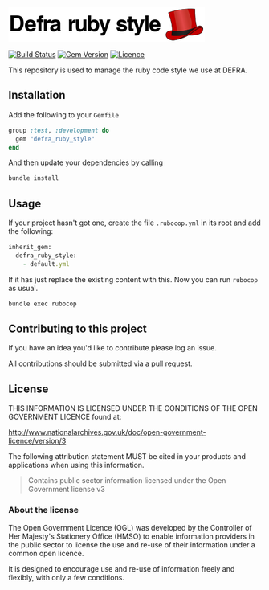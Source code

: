 <img src="/defra-ruby-style.png" alt="Defra ruby style logo" />

[![Build Status](https://travis-ci.com/DEFRA/defra-ruby-style.svg?branch=master)](https://travis-ci.com/DEFRA/defra-ruby-style)
[![Gem Version](https://badge.fury.io/rb/defra_ruby_style.svg)](https://badge.fury.io/rb/defra_ruby_style)
[![Licence](https://img.shields.io/badge/Licence-OGLv3-blue.svg)](http://www.nationalarchives.gov.uk/doc/open-government-licence/version/3)

This repository is used to manage the ruby code style we use at DEFRA.

## Installation

Add the following to your `Gemfile`

```ruby
group :test, :development do
  gem "defra_ruby_style"
end
```

And then update your dependencies by calling

```bash
bundle install
```

## Usage

If your project hasn't got one, create the file `.rubocop.yml` in its root and add the following:

```ruby
inherit_gem:
  defra_ruby_style:
    - default.yml
```

If it has just replace the existing content with this. Now you can run `rubocop` as usual.

```bash
bundle exec rubocop
```

## Contributing to this project

If you have an idea you'd like to contribute please log an issue.

All contributions should be submitted via a pull request.

## License

THIS INFORMATION IS LICENSED UNDER THE CONDITIONS OF THE OPEN GOVERNMENT LICENCE found at:

http://www.nationalarchives.gov.uk/doc/open-government-licence/version/3

The following attribution statement MUST be cited in your products and applications when using this information.

> Contains public sector information licensed under the Open Government license v3

### About the license

The Open Government Licence (OGL) was developed by the Controller of Her Majesty's Stationery Office (HMSO) to enable information providers in the public sector to license the use and re-use of their information under a common open licence.

It is designed to encourage use and re-use of information freely and flexibly, with only a few conditions.
